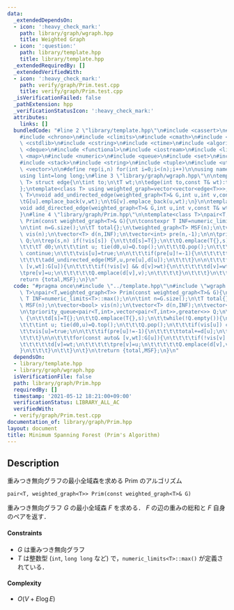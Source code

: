 ```yaml
---
data:
  _extendedDependsOn:
  - icon: ':heavy_check_mark:'
    path: library/graph/wgraph.hpp
    title: Weighted Graph
  - icon: ':question:'
    path: library/template.hpp
    title: library/template.hpp
  _extendedRequiredBy: []
  _extendedVerifiedWith:
  - icon: ':heavy_check_mark:'
    path: verify/graph/Prim.test.cpp
    title: verify/graph/Prim.test.cpp
  _isVerificationFailed: false
  _pathExtension: hpp
  _verificationStatusIcon: ':heavy_check_mark:'
  attributes:
    links: []
  bundledCode: "#line 2 \"library/template.hpp\"\n#include <cassert>\n#include <cctype>\n\
    #include <chrono>\n#include <climits>\n#include <cmath>\n#include <cstdio>\n#include\
    \ <cstdlib>\n#include <cstring>\n#include <ctime>\n#include <algorithm>\n#include\
    \ <deque>\n#include <functional>\n#include <iostream>\n#include <limits>\n#include\
    \ <map>\n#include <numeric>\n#include <queue>\n#include <set>\n#include <sstream>\n\
    #include <stack>\n#include <string>\n#include <tuple>\n#include <utility>\n#include\
    \ <vector>\n\n#define rep(i,n) for(int i=0;i<(n);i++)\n\nusing namespace std;\n\
    using lint=long long;\n#line 3 \"library/graph/wgraph.hpp\"\n\ntemplate<class\
    \ T> struct edge{\n\tint to;\n\tT wt;\n\tedge(int to,const T& wt):to(to),wt(wt){}\n\
    };\ntemplate<class T> using weighted_graph=vector<vector<edge<T>>>;\n\ntemplate<class\
    \ T>\nvoid add_undirected_edge(weighted_graph<T>& G,int u,int v,const T& wt){\n\
    \tG[u].emplace_back(v,wt);\n\tG[v].emplace_back(u,wt);\n}\n\ntemplate<class T>\n\
    void add_directed_edge(weighted_graph<T>& G,int u,int v,const T& wt){\n\tG[u].emplace_back(v,wt);\n\
    }\n#line 4 \"library/graph/Prim.hpp\"\n\ntemplate<class T>\npair<T,weighted_graph<T>>\
    \ Prim(const weighted_graph<T>& G){\n\tconstexpr T INF=numeric_limits<T>::max();\n\
    \n\tint n=G.size();\n\tT total{};\n\tweighted_graph<T> MSF(n);\n\tvector<bool>\
    \ vis(n);\n\tvector<T> d(n,INF);\n\tvector<int> pre(n,-1);\n\n\tpriority_queue<pair<T,int>,vector<pair<T,int>>,greater<>>\
    \ Q;\n\trep(s,n) if(!vis[s]) {\n\t\td[s]=T{};\n\t\tQ.emplace(T{},s);\n\t\twhile(!Q.empty()){\n\
    \t\t\tT d0;\n\t\t\tint u; tie(d0,u)=Q.top();\n\t\t\tQ.pop();\n\t\t\tif(vis[u])\
    \ continue;\n\t\t\tvis[u]=true;\n\n\t\t\tif(pre[u]!=-1){\n\t\t\t\ttotal+=d[u];\n\
    \t\t\t\tadd_undirected_edge(MSF,u,pre[u],d[u]);\n\t\t\t}\n\n\t\t\tfor(const auto&\
    \ [v,wt]:G[u]){\n\t\t\t\tif(!vis[v] && d[v]>wt){\n\t\t\t\t\td[v]=wt;\n\t\t\t\t\
    \tpre[v]=u;\n\t\t\t\t\tQ.emplace(d[v],v);\n\t\t\t\t}\n\t\t\t}\n\t\t}\n\t}\n\t\
    return {total,MSF};\n}\n"
  code: "#pragma once\n#include \"../template.hpp\"\n#include \"wgraph.hpp\"\n\ntemplate<class\
    \ T>\npair<T,weighted_graph<T>> Prim(const weighted_graph<T>& G){\n\tconstexpr\
    \ T INF=numeric_limits<T>::max();\n\n\tint n=G.size();\n\tT total{};\n\tweighted_graph<T>\
    \ MSF(n);\n\tvector<bool> vis(n);\n\tvector<T> d(n,INF);\n\tvector<int> pre(n,-1);\n\
    \n\tpriority_queue<pair<T,int>,vector<pair<T,int>>,greater<>> Q;\n\trep(s,n) if(!vis[s])\
    \ {\n\t\td[s]=T{};\n\t\tQ.emplace(T{},s);\n\t\twhile(!Q.empty()){\n\t\t\tT d0;\n\
    \t\t\tint u; tie(d0,u)=Q.top();\n\t\t\tQ.pop();\n\t\t\tif(vis[u]) continue;\n\t\
    \t\tvis[u]=true;\n\n\t\t\tif(pre[u]!=-1){\n\t\t\t\ttotal+=d[u];\n\t\t\t\tadd_undirected_edge(MSF,u,pre[u],d[u]);\n\
    \t\t\t}\n\n\t\t\tfor(const auto& [v,wt]:G[u]){\n\t\t\t\tif(!vis[v] && d[v]>wt){\n\
    \t\t\t\t\td[v]=wt;\n\t\t\t\t\tpre[v]=u;\n\t\t\t\t\tQ.emplace(d[v],v);\n\t\t\t\t\
    }\n\t\t\t}\n\t\t}\n\t}\n\treturn {total,MSF};\n}\n"
  dependsOn:
  - library/template.hpp
  - library/graph/wgraph.hpp
  isVerificationFile: false
  path: library/graph/Prim.hpp
  requiredBy: []
  timestamp: '2021-05-12 18:21:00+09:00'
  verificationStatus: LIBRARY_ALL_AC
  verifiedWith:
  - verify/graph/Prim.test.cpp
documentation_of: library/graph/Prim.hpp
layout: document
title: Minimum Spanning Forest (Prim's Algorithm)
---
```


## Description
重みつき無向グラフの最小全域森を求める Prim のアルゴリズム
```
pair<T, weighted_graph<T>> Prim(const weighted_graph<T>& G)
```
重みつき無向グラフ $G$ の最小全域森 $F$ を求める．
$F$ の辺の重みの総和と $F$ 自身のペアを返す．

#### Constraints
- $G$ は重みつき無向グラフ
- $T$ は整数型 (``int``, ``long long`` など) で，``numeric_limits<T>::max()`` が定義されている．

#### Complexity
- $O(V+E\log E)$
